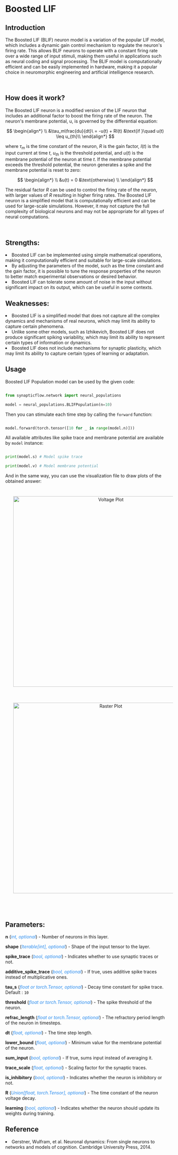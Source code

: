 <script type="text/javascript" src="https://www.maths.nottingham.ac.uk/plp/pmadw/LaTeXMathML.js"></script>
<script src='https://cdnjs.cloudflare.com/ajax/libs/mathjax/2.7.4/MathJax.js?config=default'></script>


# Boosted LIF

## Introduction
The Boosted LIF (BLIF) neuron model is a variation of the popular LIF model, which includes a dynamic gain control mechanism to regulate the neuron's firing rate. This allows BLIF neurons to operate with a constant firing rate over a wide range of input stimuli, making them useful in applications such as neural coding and signal processing. The BLIF model is computationally efficient and can be easily implemented in hardware, making it a popular choice in neuromorphic engineering and artificial intelligence research.

<br>

## How does it work?
The Boosted LIF neuron is a modified version of the LIF neuron that includes an additional factor to boost the firing rate of the neuron. The neuron's membrane potential, u, is governed by the differential equation:

$$
\begin{align*}
\\
&\tau_m\frac{du}{dt}\ = -u(t) + RI(t) &\text{if }\quad u(t) \leq u_{th}\\
\end{align*}
$$

where $\tau_m$ is the time constant of the neuron, $R$ is the gain factor, $I(t)$ is the input current at time $t$, $u_{th}$ is the threshold potential, and $u(t)$ is the membrane potential of the neuron at time $t$. If the membrane potential exceeds the threshold potential, the neuron generates a spike and the membrane potential is reset to zero:

$$
\begin{align*}
\\
&u(t) = 0 &\text{otherwise} 
\\
\end{align*}
$$

The residual factor $R$ can be used to control the firing rate of the neuron, with larger values of $R$ resulting in higher firing rates. The Boosted LIF neuron is a simplified model that is computationally efficient and can be used for large-scale simulations. However, it may not capture the full complexity of biological neurons and may not be appropriate for all types of neural computations.

<br>

## Strengths:

<li>Boosted LIF can be implemented using simple mathematical operations, making it computationally efficient and suitable for large-scale simulations.

<br>

<li>By adjusting the parameters of the model, such as the time constant and the gain factor, it is possible to tune the response properties of the neuron to better match experimental observations or desired behavior.

<br>

<li>Boosted LIF can tolerate some amount of noise in the input without significant impact on its output, which can be useful in some contexts.

<br>

## Weaknesses:

<li>Boosted LIF is a simplified model that does not capture all the complex dynamics and mechanisms of real neurons, which may limit its ability to capture certain phenomena.

<br>

<li>Unlike some other models, such as Izhikevich, Boosted LIF does not produce significant spiking variability, which may limit its ability to represent certain types of information or dynamics.

<br>

<li>Boosted LIF does not include mechanisms for synaptic plasticity, which may limit its ability to capture certain types of learning or adaptation.

<br>

## Usage

 Boosted LIF Population model can be used by the given code:

 ```python

 from synapticflow.network import neural_populations

 model = neural_populations.BLIFPopulation(n=10)

 ```

 Then you can stimulate each time step by calling the `forward` function:

 ```python

 model.forward(torch.tensor([10 for _ in range(model.n)]))

 ```

All available attributes like spike trace and membrane potential are available by `model` instance:

 ```python

 print(model.s) # Model spike trace

 print(model.v) # Model membrane potential

 ```

 And in the same way, you can use the visualization file to draw plots of the obtained answer:

<p align="center">
  <img src="_static/BLIF-v.svg" alt="Voltage Plot" style="width: 600px; padding: 25px;"/>
  <img src="_static/BLIF-s.svg" alt="Raster Plot" style="width: 600px; padding: 25px;"/>
</p>

<br>
 
 ## Parameters:

  <b>n</b> (<span style="color: #2b8cee; font-style: italic; font-weight: 400;">int, optional</span>) - <span style="font-weight: 400;">Number of neurons in this layer.</span>

  <b>shape</b> (<span style="color: #2b8cee; font-style: italic; font-weight: 400;">Iterable[int], optional</span>) - <span style="font-weight: 400;">Shape of the input tensor to the layer.</span>

  <b>spike_trace</b> (<span style="color: #2b8cee; font-style: italic; font-weight: 400;">bool, optional</span>) - <span style="font-weight: 400;">Indicates whether to use synaptic traces or not.</span>

  <b>additive_spike_trace</b> (<span style="color: #2b8cee; font-style: italic; font-weight: 400;">bool, optional</span>) - <span style="font-weight: 400;">If true, uses additive spike traces instead of multiplicative ones.</span>

  <b>tau_s</b> (<span style="color:#2b8cee; font-style: italic; font-weight: 400;">float or torch.Tensor, optional</span>) - <span style="font-weight: 400;">Decay time constant for spike trace. Default : `10`</span>

  <b>threshold</b> (<span style="color:#2b8cee; font-style: italic; font-weight: 400;">float or torch.Tensor, optional</span>) - <span style="font-weight: 400;">The spike threshold of the neuron.</span>

  <b>refrac_length</b> (<span style="color: #2b8cee; font-style: italic; font-weight: 400;">float or torch.Tensor, optional</span>) - <span style="font-weight: 400;">The refractory period length of the neuron in timesteps.</span>

  <b>dt</b> (<span style="color: #2b8cee; font-style: italic; font-weight: 400;">float, optional</span>) - <span style="font-weight: 400;">The time step length.</span>

  <b>lower_bound</b> (<span style="color: #2b8cee; font-style: italic; font-weight: 400;">float, optional</span>) - <span style="font-weight: 400;">Minimum value for the membrane potential of the neuron.</span>

  <b>sum_input</b> (<span style="color: #2b8cee; font-style: italic; font-weight: 400;">bool, optional</span>) - <span style="font-weight: 400;">If true, sums input instead of averaging it.</span>

  <b>trace_scale</b> (<span style="color: #2b8cee; font-style: italic; font-weight: 400;">float, optional</span>) - <span style="font-weight: 400;">Scaling factor for the synaptic traces.</span>

  <b>is_inhibitory</b> (<span style="color: #2b8cee; font-style: italic; font-weight: 400;">bool, optional</span>) - <span style="font-weight: 400;">Indicates whether the neuron is inhibitory or not.</span>

  <b>R</b> (<span style="color: #2b8cee; font-style: italic; font-weight: 400;">Union[float, torch.Tensor], optional</span>) - <span style="font-weight: 400;">The time constant of the neuron voltage decay.</span>

  <b>learning</b> (<span style="color: #2b8cee; font-style: italic; font-weight: 400;">bool, optional</span>) - <span style="font-weight: 400;">Indicates whether the neuron should update its weights during training.</span>


## Reference

<li> Gerstner, Wulfram, et al. Neuronal dynamics: From single neurons to networks and models of cognition. Cambridge University Press, 2014.

